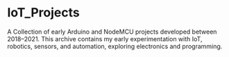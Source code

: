 # IoT_Projects
A Collection of early Arduino and NodeMCU projects developed between 2018–2021. This archive contains my early experimentation with IoT, robotics, sensors, and automation, exploring electronics and programming.
